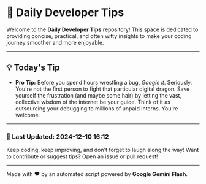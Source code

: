 
# 🌟 Daily Developer Tips

Welcome to the **Daily Developer Tips** repository! This space is dedicated to providing concise, practical, and often witty insights to make your coding journey smoother and more enjoyable.

---

## 💡 Today's Tip

- **Pro Tip:**  Before you spend hours wrestling a bug,  *Google it*. Seriously.  You're not the first person to fight that particular digital dragon.  Save yourself the frustration (and maybe some hair) by letting the vast, collective wisdom of the internet be your guide.  Think of it as outsourcing your debugging to millions of unpaid interns. You're welcome.

---

### 📅 Last Updated: 2024-12-10 16:12

Keep coding, keep improving, and don't forget to laugh along the way! Want to contribute or suggest tips? Open an issue or pull request!

---

Made with ❤️ by an automated script powered by **Google Gemini Flash**.
